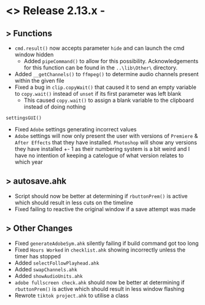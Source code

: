 # <> Release 2.13.x - 

## > Functions
- `cmd.result()` now accepts parameter `hide` and can launch the cmd window hidden
    - Added `pipeCommand()` to allow for this possibility. Acknowledgements for this function can be found in the `..\lib\Other\` directory.
- Added `__getChannels()` to `ffmpeg()` to determine audio channels present within the given file
- Fixed a bug in `clip.copyWait()` that caused it to send an empty variable to `copy.wait()` instead of `unset` if its first parameter was left blank
    - This caused `copy.wait()` to assign a blank variable to the clipboard instead of doing nothing

`settingsGUI()`
- Fixed `Adobe` settings generating incorrect values
- `Adobe` settings will now only present the user with versions of `Premiere` & `After Effects` that they have installed. `Photoshop` will show any versions they have installed +- 1 as their numbering system is a bit weird and I have no intention of keeping a catelogue of what version relates to which year

## > autosave.ahk
- Script should now be better at determining if `rbuttonPrem()` is active which should result in less cuts on the timeline
- Fixed failing to reactive the original window if a save attempt was made

## > Other Changes
- Fixed `generateAdobeSym.ahk` silently failing if build command got too long
- Fixed `Hours Worked` in `checklist.ahk` showing incorrectly unless the timer has stopped
- Added `selectFollowPlayhead.ahk`
- Added `swapChannels.ahk`
- Added `showAudioUnits.ahk`
- `adobe fullscreen check.ahk` should now be better at determining if `rbuttonPrem()` is active which should result in less window flashing
- Rewrote `tiktok project.ahk` to utilise a class